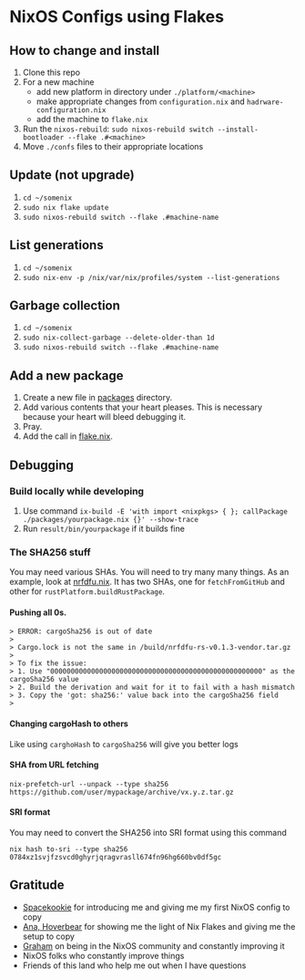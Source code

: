# NixOS Configs using Flakes

## How to change and install
1. Clone this repo
2. For a new machine
    - add new platform in directory under `./platform/<machine>`
    - make appropriate changes from `configuration.nix` and `hadrware-configuration.nix`
    - add the machine to `flake.nix`
3. Run the `nixos-rebuild`: `sudo nixos-rebuild switch --install-bootloader --flake .#<machine>`
4. Move `./confs` files to their appropriate locations

## Update (not upgrade)

1. `cd ~/somenix`
2. `sudo nix flake update`
3. `sudo nixos-rebuild switch --flake .#machine-name`

## List generations

1. `cd ~/somenix`
2. `sudo nix-env -p /nix/var/nix/profiles/system --list-generations`

## Garbage collection

1. `cd ~/somenix`
2. `sudo nix-collect-garbage --delete-older-than 1d`
3. `sudo nixos-rebuild switch --flake .#machine-name`

## Add a new package

1. Create a new file in [packages](./packages/) directory.
2. Add various contents that your heart pleases. This is necessary because your heart will bleed debugging it.
3. Pray.
4. Add the call in [flake.nix](./flake.nix).
## Debugging

### Build locally while developing

1. Use command `ix-build -E 'with import <nixpkgs> { }; callPackage ./packages/yourpackage.nix {}' --show-trace`
2. Run `result/bin/yourpackage` if it builds fine

### The SHA256 stuff

You may need various SHAs. You will need to try many many things. As an example, look at [nrfdfu.nix](./packages/nrfdfu.nix). It has two SHAs, one for `fetchFromGitHub` and other for `rustPlatform.buildRustPackage`.

#### Pushing all 0s.

```
> ERROR: cargoSha256 is out of date
>
> Cargo.lock is not the same in /build/nrfdfu-rs-v0.1.3-vendor.tar.gz
>
> To fix the issue:
> 1. Use "0000000000000000000000000000000000000000000000000000" as the cargoSha256 value
> 2. Build the derivation and wait for it to fail with a hash mismatch
> 3. Copy the 'got: sha256:' value back into the cargoSha256 field
>
```

#### Changing cargoHash to others

Like using `carghoHash` to `cargoSha256` will give you better logs

#### SHA from URL fetching 

```
nix-prefetch-url --unpack --type sha256  https://github.com/user/mypackage/archive/vx.y.z.tar.gz
```

#### SRI format

You may need to convert the SHA256 into SRI format using this command

```
nix hash to-sri --type sha256  0784xz1svjfzsvcd0ghyrjqragvrasll674fn96hg660bv0df5gc
```

## Gratitude

- [Spacekookie](https://twitter.com/spacekookie) for introducing me and giving me my first NixOS config to copy
- [Ana, Hoverbear](https://twitter.com/a_hoverbear) for showing me the light of Nix Flakes and giving me the setup to copy
- [Graham](https://twitter.com/grhmc/) on being in the NixOS community and constantly improving it
- NixOS folks who constantly improve things
- Friends of this land who help me out when I have questions